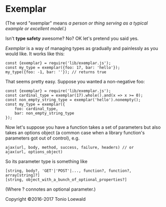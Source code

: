 # Exemplar

(The word "exemplar" means *a person or thing serving as a typical example or excellent model*.)

Isn't **type safety** awesome? No? OK let's pretend you said yes.

*Exemplar* is a way of managing types as gradually and painlessly as you would like. It works like this:

	const {exemplar} = require('lib/exemplar.js');
	const my_type = exemplar({foo: 17, bar: 'hello'});
	my_type({foo: -1, bar: ''}); // returns true

That seems pretty easy. Suppose you wanted a non-negative foo:

	const {exemplar} = require('lib/exemplar.js');
	const cardinal_type = exemplar(17).whole().and(x => x >= 0);
	const non_empty_string_type = exemplar('hello').nonempty();
	const my_type = exemplar({
		foo: cardinal_type, 
		bar: non_empty_string_type
	});

Now let's suppose you have a function takes a set of parameters but also takes an options object (a common case when a library function's parameters got out of control), e.g.

	ajax(url, body, method, success, failure, headers) // or
	ajax(url, options_object)
	
So its parameter type is something like

	[string, body?, 'GET'|'POST'|..., function?, function?, array[string]?]
	[string, object_with_a_bunch_of_optional_properties?]

(Where ? connotes an optional parameter.)

Copyright ©2016-2017 Tonio Loewald